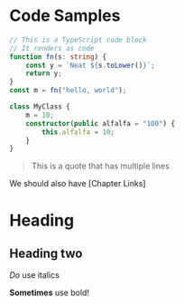 # Code Samples

```ts
// This is a TypeScript code block
// It renders as code
function fn(s: string) {
    const y = `Neat ${s.toLower()}`;
    return y;
}
const m = fn("hello, world");

class MyClass {
    m = 10;
    constructor(public alfalfa = "100") {
        this.alfalfa = 10;
    }
}
```

> This is a quote that
> has multiple lines

We should also have [Chapter Links]

# Heading

## Heading two

*Do* use italics

**Sometimes** use bold!
